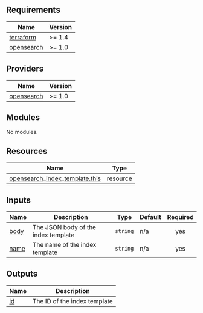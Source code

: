 ## Requirements

| Name | Version |
|------|---------|
| <a name="requirement_terraform"></a> [terraform](#requirement\_terraform) | >= 1.4 |
| <a name="requirement_opensearch"></a> [opensearch](#requirement\_opensearch) | >= 1.0 |

## Providers

| Name | Version |
|------|---------|
| <a name="provider_opensearch"></a> [opensearch](#provider\_opensearch) | >= 1.0 |

## Modules

No modules.

## Resources

| Name | Type |
|------|------|
| [opensearch_index_template.this](https://registry.terraform.io/providers/opensearch-project/opensearch/latest/docs/resources/index_template) | resource |

## Inputs

| Name | Description | Type | Default | Required |
|------|-------------|------|---------|:--------:|
| <a name="input_body"></a> [body](#input\_body) | The JSON body of the index template | `string` | n/a | yes |
| <a name="input_name"></a> [name](#input\_name) | The name of the index template | `string` | n/a | yes |

## Outputs

| Name | Description |
|------|-------------|
| <a name="output_id"></a> [id](#output\_id) | The ID of the index template |
